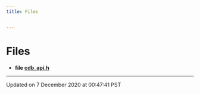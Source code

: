```yaml
---
title: Files


---
```


# Files



* **file [cdb_api.h](./cdb__api_8h.html#file-cdb_api.h)** 



-------------------------------

Updated on  7 December 2020 at 00:47:41 PST
